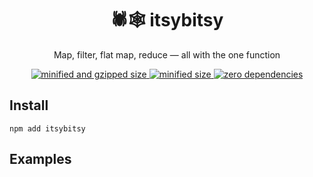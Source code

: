 <div align="center">
  <h1>🕷🕸 itsybitsy</h1>
  <p>Map, filter, flat map, reduce — all with the one function</p>
  <a href="https://bundlephobia.com/result?p=itsybitsy">
    <img src="https://badgen.net/bundlephobia/minzip/itsybitsy@0.1.0" alt="minified and gzipped size">
    <img src="https://badgen.net/bundlephobia/min/itsybitsy@0.1.0" alt="minified size">
    <img src="https://badgen.net/bundlephobia/dependency-count/itsybitsy@0.1.0" alt="zero dependencies">
  </a>
</div>

## Install

```console
npm add itsybitsy
```

## Examples

